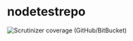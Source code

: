 # nodetestrepo
<img alt="Scrutinizer coverage (GitHub/BitBucket)" src="https://img.shields.io/scrutinizer/coverage/b/Anubhav311/nodetestrepo/branches">
